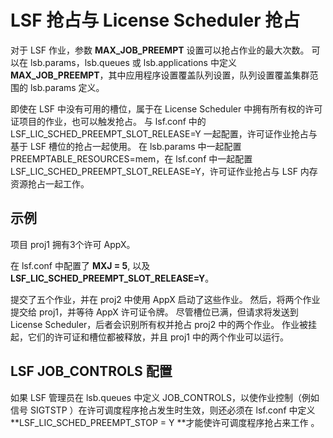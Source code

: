 # LSF 抢占与 License Scheduler 抢占

对于 LSF 作业，参数 **MAX_JOB_PREEMPT** 设置可以抢占作业的最大次数。 可以在 lsb.params，lsb.queues 或 lsb.applications 中定义 **MAX_JOB_PREEMPT**，其中应用程序设置覆盖队列设置，队列设置覆盖集群范围的 lsb.params 定义。

即使在 LSF 中没有可用的槽位，属于在 License Scheduler 中拥有所有权的许可证项目的作业，也可以触发抢占。 与 lsf.conf 中的 LSF_LIC_SCHED_PREEMPT_SLOT_RELEASE=Y 一起配置，许可证作业抢占与基于 LSF 槽位的抢占一起使用。 在 lsb.params 中一起配置 PREEMPTABLE_RESOURCES=mem，在 lsf.conf 中一起配置 LSF_LIC_SCHED_PREEMPT_SLOT_RELEASE=Y，许可证作业抢占与 LSF 内存资源抢占一起工作。

## 示例

项目 proj1 拥有3个许可 AppX。

在 lsf.conf 中配置了 **MXJ = 5**, 以及 **LSF_LIC_SCHED_PREEMPT_SLOT_RELEASE=Y**。

提交了五个作业，并在 proj2 中使用 AppX 启动了这些作业。 然后，将两个作业提交给 proj1，并等待 AppX 许可证令牌。 尽管槽位已满，但请求将发送到 License Scheduler，后者会识别所有权并抢占 proj2 中的两个作业。 作业被挂起，它们的许可证和槽位都被释放，并且 proj1 中的两个作业可以运行。

## LSF JOB_CONTROLS 配置

如果 LSF 管理员在 lsb.queues 中定义 JOB_CONTROLS，以使作业控制（例如信号 SIGTSTP ）在许可调度程序抢占发生时生效，则还必须在 lsf.conf 中定义 **LSF_LIC_SCHED_PREEMPT_STOP = Y  **才能使许可调度程序抢占来工作 。

